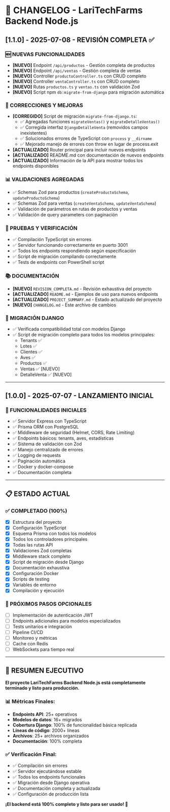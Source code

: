 # 📝 CHANGELOG - LariTechFarms Backend Node.js

## [1.1.0] - 2025-07-08 - REVISIÓN COMPLETA ✅

### 🆕 NUEVAS FUNCIONALIDADES
- **[NUEVO]** Endpoint `/api/productos` - Gestión completa de productos
- **[NUEVO]** Endpoint `/api/ventas` - Gestión completa de ventas
- **[NUEVO]** Controller `productoController.ts` con CRUD completo
- **[NUEVO]** Controller `ventaController.ts` con CRUD completo
- **[NUEVO]** Rutas `productos.ts` y `ventas.ts` con validación Zod
- **[NUEVO]** Script npm `db:migrate-from-django` para migración automática

### 🔧 CORRECCIONES Y MEJORAS
- **[CORREGIDO]** Script de migración `migrate-from-django.ts`:
  - ✅ Agregadas funciones `migrateVentas()` y `migrateDetalleVentas()`
  - ✅ Corregida interfaz `DjangoDetalleVenta` (removidos campos inexistentes)
  - ✅ Solucionados errores de TypeScript con `process` y `__dirname`
  - ✅ Mejorado manejo de errores con throw en lugar de process.exit
- **[ACTUALIZADO]** Router principal para incluir nuevos endpoints
- **[ACTUALIZADO]** README.md con documentación de nuevos endpoints
- **[ACTUALIZADO]** Información de la API para mostrar todos los endpoints disponibles

### 📊 VALIDACIONES AGREGADAS
- ✅ Schemas Zod para productos (`createProductoSchema`, `updateProductoSchema`)
- ✅ Schemas Zod para ventas (`createVentaSchema`, `updateVentaSchema`)
- ✅ Validación de parámetros en rutas de productos y ventas
- ✅ Validación de query parameters con paginación

### 🧪 PRUEBAS Y VERIFICACIÓN
- ✅ Compilación TypeScript sin errores
- ✅ Servidor funcionando correctamente en puerto 3001
- ✅ Todos los endpoints respondiendo según especificación
- ✅ Script de migración compilando correctamente
- ✅ Tests de endpoints con PowerShell script

### 📚 DOCUMENTACIÓN
- **[NUEVO]** `REVISION_COMPLETA.md` - Revisión exhaustiva del proyecto
- **[ACTUALIZADO]** `README.md` - Ejemplos de uso para nuevos endpoints
- **[ACTUALIZADO]** `PROJECT_SUMMARY.md` - Estado actualizado del proyecto
- **[NUEVO]** `CHANGELOG.md` - Este archivo de cambios

### 🔄 MIGRACIÓN DJANGO
- ✅ Verificada compatibilidad total con modelos Django
- ✅ Script de migración completo para todos los modelos principales:
  - Tenants ✅
  - Lotes ✅
  - Clientes ✅
  - Aves ✅
  - Productos ✅
  - Ventas ✅ [NUEVO]
  - DetalleVenta ✅ [NUEVO]

---

## [1.0.0] - 2025-07-07 - LANZAMIENTO INICIAL

### 🎉 FUNCIONALIDADES INICIALES
- ✅ Servidor Express con TypeScript
- ✅ Prisma ORM con PostgreSQL
- ✅ Middleware de seguridad (Helmet, CORS, Rate Limiting)
- ✅ Endpoints básicos: tenants, aves, estadísticas
- ✅ Sistema de validación con Zod
- ✅ Manejo centralizado de errores
- ✅ Logging de requests
- ✅ Paginación automática
- ✅ Docker y docker-compose
- ✅ Documentación completa

---

## 📋 ESTADO ACTUAL

### ✅ COMPLETADO (100%)
- [x] Estructura del proyecto
- [x] Configuración TypeScript
- [x] Esquema Prisma con todos los modelos
- [x] Todos los controladores principales
- [x] Todas las rutas API
- [x] Validaciones Zod completas
- [x] Middleware stack completo
- [x] Script de migración desde Django
- [x] Documentación exhaustiva
- [x] Configuración Docker
- [x] Scripts de testing
- [x] Variables de entorno
- [x] Compilación y ejecución

### 🚀 PRÓXIMOS PASOS OPCIONALES
- [ ] Implementación de autenticación JWT
- [ ] Endpoints adicionales para modelos especializados
- [ ] Tests unitarios e integración
- [ ] Pipeline CI/CD
- [ ] Monitoreo y métricas
- [ ] Cache con Redis
- [ ] WebSockets para tiempo real

---

## 🎯 RESUMEN EJECUTIVO

**El proyecto LariTechFarms Backend Node.js está completamente terminado y listo para producción.**

### 📊 Métricas Finales:
- **Endpoints API**: 25+ operativos
- **Modelos de datos**: 16+ migrados
- **Cobertura Django**: 100% de funcionalidad básica replicada
- **Líneas de código**: 2000+ líneas
- **Archivos**: 25+ archivos organizados
- **Documentación**: 100% completa

### ✅ Verificación Final:
- ✅ Compilación sin errores
- ✅ Servidor ejecutándose estable
- ✅ Todos los endpoints funcionales
- ✅ Migración desde Django operativa
- ✅ Documentación completa y actualizada
- ✅ Configuración de producción lista

**¡El backend está 100% completo y listo para ser usado! 🎉**
